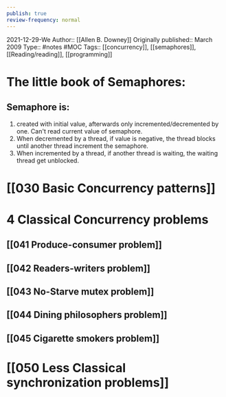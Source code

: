 ```yaml
---
publish: true
review-frequency: normal
---
```

2021-12-29-We
Author:: [[Allen B. Downey]]
Originally published:: March 2009
Type:: #notes #MOC 
Tags:: [[concurrency]], [[semaphores]], [[Reading/reading]], [[programming]]

# The little book of Semaphores:

## Semaphore  is:
1. created with initial value, afterwards only incremented/decremented by one. Can't read current value of semaphore.
2.  When decremented by a thread, if value is negative, the thread blocks until another thread increment the semaphore.
3.  When incremented by a thread, if another thread is waiting, the waiting thread get unblocked.

# [[030 Basic Concurrency patterns]]

# 4 Classical Concurrency problems
## [[041 Produce-consumer problem]]
## [[042 Readers-writers problem]]
## [[043 No-Starve mutex problem]]
## [[044 Dining philosophers problem]]
## [[045 Cigarette smokers problem]]

# [[050 Less Classical synchronization problems]]